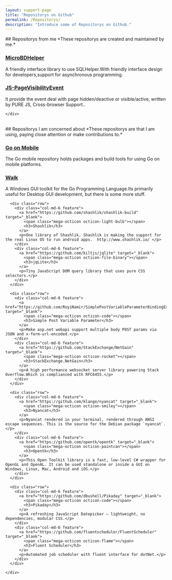 ```yaml
---
layout: support-page
title: "Repositorys on Github"
permalink: /Repositorys/
description: "Introduce some of Repositorys on Github."
---
```


<div class="col-md-12" markdown="1">
## Repositorys from me
*These repositorys are created and maintained by me.*

<div class="mini-section">
	<div class="features">
	  <div class="row">
		<div class="col-md-6 feature">      
		  <a href="https://doraemonyu.github.io/MicroDBHelper" target="_blank">
			<span class="mega-octicon octicon-database"></span>
			<h3>MicroBDHelper</h3>
		  </a>
		  <p>A friendly interface library to use SQLHelper.With friendly interface design for developers,support for asynchronous programming.</p>
		</div>
		<div class="col-md-6 feature">      
		  <a href="https://github.com/DoraemonYu/JS-PageVisibilityEvent" target="_blank">
			<span class="mega-octicon octicon-code"></span>
			<h3>JS-PageVisibilityEvent</h3>
		  </a>
		  <p>It provide the event deal with page hidden/deactive or visible/active, written by PURE JS, Cross-browser Support..</p>
		</div>
	  </div>

	</div>
</div>


<div class="col-md-12" >&nbsp;</div>


<div class="col-md-12" markdown="1">
## Repositorys I am concerned about
*These repositorys are that I am using, paying close attention or make contributions to.*

<div class="mini-section">
	<div class="features">
	  <div class="row">
		<div class="col-md-6 feature">      
		  <a href="https://github.com/golang/mobile" target="_blank">
			<span class="mega-octicon octicon-beaker"></span>
			<h3>Go on Mobile</h3>
		  </a>
		  <p>The Go mobile repository holds packages and build tools for using Go on mobile platforms.</p>
		</div>
		<div class="col-md-6 feature">      
		  <a href="https://github.com/lxn/walk" target="_blank">
			<span class="mega-octicon octicon-heart"></span>
			<h3>Walk</h3>
		  </a>
		  <p>A Windows GUI toolkit for the Go Programming Language.Its primarily useful for Desktop GUI development, but there is some more stuff.</p>
		</div>
	  </div>

	  <div class="row">
		<div class="col-md-6 feature">      
		  <a href="https://github.com/shashlik/shashlik-build" target="_blank">
			<span class="mega-octicon octicon-light-bulb"></span>
			<h3>Shashlik</h3>
		  </a>
		  <p>One library of Shashlik. Shashlik is making the support for the real Linux OS to run android apps.  http://www.shashlik.io/ </p>
		</div>
		<div class="col-md-6 feature">      
		  <a href="https://github.com/kiltjs/jqlite" target="_blank">
			<span class="mega-octicon octicon-file-binary"></span>
			<h3>jqLite</h3>
		  </a>
		  <p>Tiny JavaScript DOM query library that uses pure CSS selectors.</p>
		</div>
	  </div>

	  <div class="row">
		<div class="col-md-6 feature">      
		  <a href="https://github.com/RoyiNamir/SimplePostVariableParameterBindingExtended" target="_blank">
			<span class="mega-octicon octicon-code"></span>
			<h3>Simple Post Variable Parameter</h3>
		  </a>
		  <p>Make asp.net webapi support multiple body POST params via JSON and x-form-url-encoded.</p>
		</div>
		<div class="col-md-6 feature">      
		  <a href="https://github.com/StackExchange/NetGain" target="_blank">
			<span class="mega-octicon octicon-rocket"></span>
			<h3>StackExchange.NetGain</h3>
		  </a>
		  <p>A high performance websocket server library powering Stack Overflow.Which is complianced with RFC6455.</p>
		</div>
	  </div>

	  <div class="row">
		<div class="col-md-6 feature">      
		  <a href="https://github.com/klange/nyancat" target="_blank">
			<span class="mega-octicon octicon-smiley"></span>
			<h3>Nyancat</h3>
		  </a>
		  <p>Nyancat rendered in your terminal, rendered through ANSI escape sequences. This is the source for the Debian package `nyancat`.</p>
		</div>
		<div class="col-md-6 feature">      
		  <a href="https://github.com/opentk/opentk" target="_blank">
			<span class="mega-octicon octicon-paintcan"></span>
			<h3>Opentk</h3>
		  </a>
		  <p>This Open Toolkit library is a fast, low-level C# wrapper for OpenGL and OpenAL. It can be used standalone or inside a GUI on Windows, Linux, Mac, Android and iOS.</p>
		</div>
	  </div>

	  <div class="row">
		<div class="col-md-6 feature">      
		  <a href="https://github.com/dbushell/Pikaday" target="_blank">
			<span class="mega-octicon octicon-code"></span>
			<h3>Pikaday</h3>
		  </a>
		  <p>A refreshing JavaScript Datepicker — lightweight, no dependencies, modular CSS.</p>
		</div>
		<div class="col-md-6 feature">      
		  <a href="https://github.com/fluentscheduler/FluentScheduler" target="_blank">
			<span class="mega-octicon octicon-flame"></span>
			<h3>Fluent Scheduler</h3>
		  </a>
		  <p>Automated job scheduler with fluent interface for dotNet.</p>
		</div>
	  </div>

	</div>
</div>

</div>

